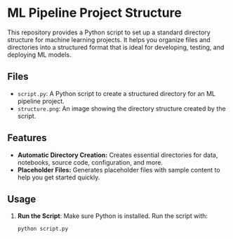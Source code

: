 # ML Pipeline Project Structure

This repository provides a Python script to set up a standard directory structure for machine learning projects. It helps you organize files and directories into a structured format that is ideal for developing, testing, and deploying ML models.

## Files

- `script.py`: A Python script to create a structured directory for an ML pipeline project.
- `structure.png`: An image showing the directory structure created by the script.

## Features

- **Automatic Directory Creation:** Creates essential directories for data, notebooks, source code, configuration, and more.
- **Placeholder Files:** Generates placeholder files with sample content to help you get started quickly.

## Usage

1. **Run the Script**:
   Make sure Python is installed. Run the script with:
   ```bash
   python script.py
